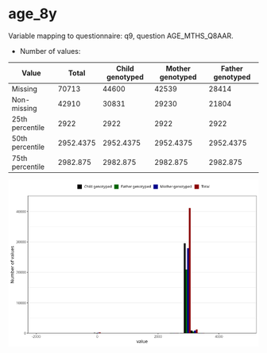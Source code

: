 # age_8y
Variable mapping to questionnaire: q9, question AGE_MTHS_Q8AAR.
- Number of values:

| Value | Total | Child genotyped | Mother genotyped | Father genotyped |
| ----- | ----- | --------------- | ---------------- | ---------------- |
| Missing | 70713 | 44600 | 42539 | 28414 |
| Non-missing | 42910 | 30831 | 29230 | 21804 |
| 25th percentile | 2922 | 2922 | 2922 | 2922 |
| 50th percentile | 2952.4375 | 2952.4375 | 2952.4375 | 2952.4375 |
| 75th percentile | 2982.875 | 2982.875 | 2982.875 | 2982.875 |



![](age_8y_n.png)



